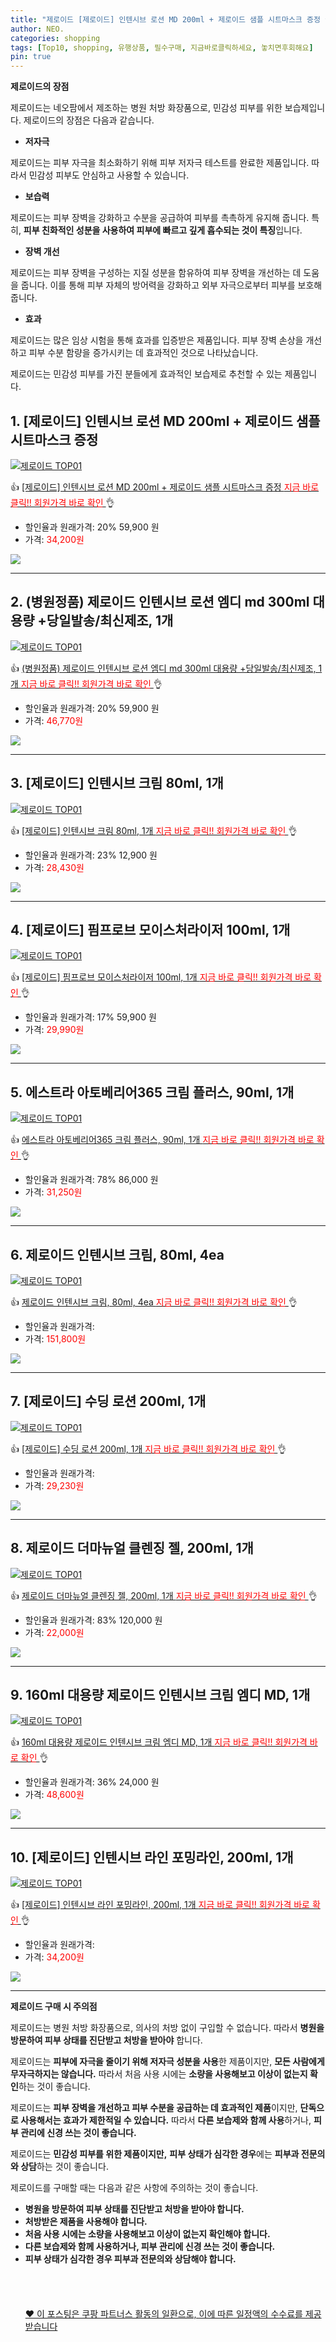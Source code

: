 ```yaml
---
title: "제로이드 [제로이드] 인텐시브 로션 MD 200ml + 제로이드 샘플 시트마스크 증정 필수 필요 추천 제품 비교 최저 가격 비교 장점 구매 후기 구매평"
author: NEO.
categories: shopping
tags: [Top10, shopping, 유행상품, 필수구매, 지금바로클릭하세요, 놓치면후회해요]
pin: true
---
```

**제로이드의 장점**

제로이드는 네오팜에서 제조하는 병원 처방 화장품으로, 민감성 피부를 위한 보습제입니다. 제로이드의 장점은 다음과 같습니다.

* **저자극**

제로이드는 피부 자극을 최소화하기 위해 피부 저자극 테스트를 완료한 제품입니다. 따라서 민감성 피부도 안심하고 사용할 수 있습니다.

* **보습력**

제로이드는 피부 장벽을 강화하고 수분을 공급하여 피부를 촉촉하게 유지해 줍니다. 특히, **피부 친화적인 성분을 사용하여 피부에 빠르고 깊게 흡수되는 것이 특징**입니다.

* **장벽 개선**

제로이드는 피부 장벽을 구성하는 지질 성분을 함유하여 피부 장벽을 개선하는 데 도움을 줍니다. 이를 통해 피부 자체의 방어력을 강화하고 외부 자극으로부터 피부를 보호해 줍니다.

* **효과**

제로이드는 많은 임상 시험을 통해 효과를 입증받은 제품입니다. 피부 장벽 손상을 개선하고 피부 수분 함량을 증가시키는 데 효과적인 것으로 나타났습니다.

제로이드는 민감성 피부를 가진 분들에게 효과적인 보습제로 추천할 수 있는 제품입니다.

   

## 1. [제로이드] 인텐시브 로션 MD 200ml + 제로이드 샘플 시트마스크 증정

[![제로이드 TOP01](https://thumbnail7.coupangcdn.com/thumbnails/remote/490x490ex/image/vendor_inventory/0f64/2dbcd92c5b233b81afcc5fc7ebaaf0b72e171f58c34841357f5c3341457b.jpg)](https://link.coupang.com/re/AFFSDP?lptag=AF3617701&subid=GithubCoopas&pageKey=7183475050&traceid=V0-153&itemId=18121676715&vendorItemId=83701294949)


👍 [[제로이드] 인텐시브 로션 MD 200ml + 제로이드 샘플 시트마스크 증정 <font color=red> 지금 바로 클릭!! 회원가격 바로 확인 </font> ](https://link.coupang.com/re/AFFSDP?lptag=AF3617701&subid=GithubCoopas&pageKey=7183475050&traceid=V0-153&itemId=18121676715&vendorItemId=83701294949) 👌 


- 할인율과 원래가격: 20%  59,900   원
- 가격: <span style='color:red'>34,200원</span>

[![](/discount_price.png)](https://link.coupang.com/re/AFFSDP?lptag=AF3617701&subid=GithubCoopas&pageKey=7183475050&traceid=V0-153&itemId=18121676715&vendorItemId=83701294949)

---


   

## 2. (병원정품) 제로이드 인텐시브 로션 엠디 md 300ml 대용량 +당일발송/최신제조, 1개

[![제로이드 TOP01](https://thumbnail9.coupangcdn.com/thumbnails/remote/490x490ex/image/vendor_inventory/9d9c/09c28acebd9b85746b9857e0a375897ef37a1a66c92335a6d9f044d06c75.jpg)](https://link.coupang.com/re/AFFSDP?lptag=AF3617701&subid=GithubCoopas&pageKey=6695028950&traceid=V0-153&itemId=15485630066&vendorItemId=87778968268)


👍 [(병원정품) 제로이드 인텐시브 로션 엠디 md 300ml 대용량 +당일발송/최신제조, 1개 <font color=red> 지금 바로 클릭!! 회원가격 바로 확인 </font> ](https://link.coupang.com/re/AFFSDP?lptag=AF3617701&subid=GithubCoopas&pageKey=6695028950&traceid=V0-153&itemId=15485630066&vendorItemId=87778968268) 👌 


- 할인율과 원래가격: 20%  59,900   원
- 가격: <span style='color:red'>46,770원</span>

[![](/discount_price.png)](https://link.coupang.com/re/AFFSDP?lptag=AF3617701&subid=GithubCoopas&pageKey=6695028950&traceid=V0-153&itemId=15485630066&vendorItemId=87778968268)

---


   

## 3. [제로이드] 인텐시브 크림 80ml, 1개

[![제로이드 TOP01](https://thumbnail6.coupangcdn.com/thumbnails/remote/490x490ex/image/vendor_inventory/f955/6dc355b3332b43a73a4164b715abdff4f7628b7f6ebe81b29efb0d2b4830.png)](https://link.coupang.com/re/AFFSDP?lptag=AF3617701&subid=GithubCoopas&pageKey=7413292453&traceid=V0-153&itemId=20156491977&vendorItemId=85654985654)


👍 [[제로이드] 인텐시브 크림 80ml, 1개 <font color=red> 지금 바로 클릭!! 회원가격 바로 확인 </font> ](https://link.coupang.com/re/AFFSDP?lptag=AF3617701&subid=GithubCoopas&pageKey=7413292453&traceid=V0-153&itemId=20156491977&vendorItemId=85654985654) 👌 


- 할인율과 원래가격: 23%  12,900   원
- 가격: <span style='color:red'>28,430원</span>

[![](/discount_price.png)](https://link.coupang.com/re/AFFSDP?lptag=AF3617701&subid=GithubCoopas&pageKey=7413292453&traceid=V0-153&itemId=20156491977&vendorItemId=85654985654)

---


   

## 4. [제로이드] 핌프로브 모이스처라이저 100ml, 1개

[![제로이드 TOP01](https://thumbnail8.coupangcdn.com/thumbnails/remote/490x490ex/image/vendor_inventory/0cbe/81df109c53498fcac27c577b1aab70e93c96ac647069cddeb8b22ab4db2a.jpeg)](https://link.coupang.com/re/AFFSDP?lptag=AF3617701&subid=GithubCoopas&pageKey=7216990090&traceid=V0-153&itemId=4076280003&vendorItemId=87223004589)


👍 [[제로이드] 핌프로브 모이스처라이저 100ml, 1개 <font color=red> 지금 바로 클릭!! 회원가격 바로 확인 </font> ](https://link.coupang.com/re/AFFSDP?lptag=AF3617701&subid=GithubCoopas&pageKey=7216990090&traceid=V0-153&itemId=4076280003&vendorItemId=87223004589) 👌 


- 할인율과 원래가격: 17%  59,900   원
- 가격: <span style='color:red'>29,990원</span>

[![](/discount_price.png)](https://link.coupang.com/re/AFFSDP?lptag=AF3617701&subid=GithubCoopas&pageKey=7216990090&traceid=V0-153&itemId=4076280003&vendorItemId=87223004589)

---


   

## 5. 에스트라 아토베리어365 크림 플러스, 90ml, 1개

[![제로이드 TOP01](https://thumbnail6.coupangcdn.com/thumbnails/remote/490x490ex/image/retail/images/3017953017724872-96fdd813-e1bf-4673-91bd-9db72e6dcb70.jpg)](https://link.coupang.com/re/AFFSDP?lptag=AF3617701&subid=GithubCoopas&pageKey=6249008831&traceid=V0-153&itemId=12656558190&vendorItemId=79923886105)


👍 [에스트라 아토베리어365 크림 플러스, 90ml, 1개 <font color=red> 지금 바로 클릭!! 회원가격 바로 확인 </font> ](https://link.coupang.com/re/AFFSDP?lptag=AF3617701&subid=GithubCoopas&pageKey=6249008831&traceid=V0-153&itemId=12656558190&vendorItemId=79923886105) 👌 


- 할인율과 원래가격: 78%  86,000   원
- 가격: <span style='color:red'>31,250원</span>

[![](/discount_price.png)](https://link.coupang.com/re/AFFSDP?lptag=AF3617701&subid=GithubCoopas&pageKey=6249008831&traceid=V0-153&itemId=12656558190&vendorItemId=79923886105)

---


   

## 6. 제로이드 인텐시브 크림, 80ml, 4ea

[![제로이드 TOP01](https://thumbnail10.coupangcdn.com/thumbnails/remote/490x490ex/image/vendor_inventory/f34e/5344ec35221bbf60a25d31752d603e19d44ba10c408d91c83f3ab3b6b9b8.png)](https://link.coupang.com/re/AFFSDP?lptag=AF3617701&subid=GithubCoopas&pageKey=159936585&traceid=V0-153&itemId=20788950009&vendorItemId=87824853117)


👍 [제로이드 인텐시브 크림, 80ml, 4ea <font color=red> 지금 바로 클릭!! 회원가격 바로 확인 </font> ](https://link.coupang.com/re/AFFSDP?lptag=AF3617701&subid=GithubCoopas&pageKey=159936585&traceid=V0-153&itemId=20788950009&vendorItemId=87824853117) 👌 


- 할인율과 원래가격: 
- 가격: <span style='color:red'>151,800원</span>

[![](/discount_price.png)](https://link.coupang.com/re/AFFSDP?lptag=AF3617701&subid=GithubCoopas&pageKey=159936585&traceid=V0-153&itemId=20788950009&vendorItemId=87824853117)

---


   

## 7. [제로이드] 수딩 로션 200ml, 1개

[![제로이드 TOP01](https://thumbnail6.coupangcdn.com/thumbnails/remote/490x490ex/image/vendor_inventory/f0a6/0f5d3fd70e93a45a631716c75729fe9557efa9886bebfb2a31c5ec98cea5.jpg)](https://link.coupang.com/re/AFFSDP?lptag=AF3617701&subid=GithubCoopas&pageKey=6714339675&traceid=V0-153&itemId=20156480799&vendorItemId=86158341996)


👍 [[제로이드] 수딩 로션 200ml, 1개 <font color=red> 지금 바로 클릭!! 회원가격 바로 확인 </font> ](https://link.coupang.com/re/AFFSDP?lptag=AF3617701&subid=GithubCoopas&pageKey=6714339675&traceid=V0-153&itemId=20156480799&vendorItemId=86158341996) 👌 


- 할인율과 원래가격: 
- 가격: <span style='color:red'>29,230원</span>

[![](/discount_price.png)](https://link.coupang.com/re/AFFSDP?lptag=AF3617701&subid=GithubCoopas&pageKey=6714339675&traceid=V0-153&itemId=20156480799&vendorItemId=86158341996)

---


   

## 8. 제로이드 더마뉴얼 클렌징 젤, 200ml, 1개

[![제로이드 TOP01](https://thumbnail9.coupangcdn.com/thumbnails/remote/490x490ex/image/vendor_inventory/1ba3/61e45761b3dd6dacc2884463a1ab2722b933ac0955d5d6c3426e24bc7f91.jpeg)](https://link.coupang.com/re/AFFSDP?lptag=AF3617701&subid=GithubCoopas&pageKey=5619512401&traceid=V0-153&itemId=9105033228&vendorItemId=85980170310)


👍 [제로이드 더마뉴얼 클렌징 젤, 200ml, 1개 <font color=red> 지금 바로 클릭!! 회원가격 바로 확인 </font> ](https://link.coupang.com/re/AFFSDP?lptag=AF3617701&subid=GithubCoopas&pageKey=5619512401&traceid=V0-153&itemId=9105033228&vendorItemId=85980170310) 👌 


- 할인율과 원래가격: 83%  120,000   원
- 가격: <span style='color:red'>22,000원</span>

[![](/discount_price.png)](https://link.coupang.com/re/AFFSDP?lptag=AF3617701&subid=GithubCoopas&pageKey=5619512401&traceid=V0-153&itemId=9105033228&vendorItemId=85980170310)

---


   

## 9. 160ml 대용량 제로이드 인텐시브 크림 엠디 MD, 1개

[![제로이드 TOP01](https://thumbnail6.coupangcdn.com/thumbnails/remote/490x490ex/image/vendor_inventory/cc55/74813d65b1c5fbf422278d015492e30dbb7aed714e563b31a0c7e6201285.jpg)](https://link.coupang.com/re/AFFSDP?lptag=AF3617701&subid=GithubCoopas&pageKey=7500561817&traceid=V0-153&itemId=14546162437&vendorItemId=87436810200)


👍 [160ml 대용량 제로이드 인텐시브 크림 엠디 MD, 1개 <font color=red> 지금 바로 클릭!! 회원가격 바로 확인 </font> ](https://link.coupang.com/re/AFFSDP?lptag=AF3617701&subid=GithubCoopas&pageKey=7500561817&traceid=V0-153&itemId=14546162437&vendorItemId=87436810200) 👌 


- 할인율과 원래가격: 36%  24,000   원
- 가격: <span style='color:red'>48,600원</span>

[![](/discount_price.png)](https://link.coupang.com/re/AFFSDP?lptag=AF3617701&subid=GithubCoopas&pageKey=7500561817&traceid=V0-153&itemId=14546162437&vendorItemId=87436810200)

---


   

## 10. [제로이드] 인텐시브 라인 포밍라인, 200ml, 1개

[![제로이드 TOP01](https://thumbnail6.coupangcdn.com/thumbnails/remote/490x490ex/image/vendor_inventory/392f/ccb440fa54e8c62364683e140307ffaa8520670b11e27051e2a8ea219144.jpg)](https://link.coupang.com/re/AFFSDP?lptag=AF3617701&subid=GithubCoopas&pageKey=7593810214&traceid=V0-153&itemId=20072548794&vendorItemId=85261122942)


👍 [[제로이드] 인텐시브 라인 포밍라인, 200ml, 1개 <font color=red> 지금 바로 클릭!! 회원가격 바로 확인 </font> ](https://link.coupang.com/re/AFFSDP?lptag=AF3617701&subid=GithubCoopas&pageKey=7593810214&traceid=V0-153&itemId=20072548794&vendorItemId=85261122942) 👌 


- 할인율과 원래가격: 
- 가격: <span style='color:red'>34,200원</span>

[![](/discount_price.png)](https://link.coupang.com/re/AFFSDP?lptag=AF3617701&subid=GithubCoopas&pageKey=7593810214&traceid=V0-153&itemId=20072548794&vendorItemId=85261122942)

---
**제로이드 구매 시 주의점**

제로이드는 병원 처방 화장품으로, 의사의 처방 없이 구입할 수 없습니다. 따라서 **병원을 방문하여 피부 상태를 진단받고 처방을 받아야** 합니다.

제로이드는 **피부에 자극을 줄이기 위해 저자극 성분을 사용**한 제품이지만, **모든 사람에게 무자극하지는 않습니다.** 따라서 처음 사용 시에는 **소량을 사용해보고 이상이 없는지 확인**하는 것이 좋습니다.

제로이드는 **피부 장벽을 개선하고 피부 수분을 공급하는 데 효과적인 제품**이지만, **단독으로 사용해서는 효과가 제한적일 수 있습니다.** 따라서 **다른 보습제와 함께 사용**하거나, **피부 관리에 신경 쓰는 것이 좋습니다.**

제로이드는 **민감성 피부를 위한 제품이지만,** **피부 상태가 심각한 경우**에는 **피부과 전문의와 상담**하는 것이 좋습니다.

제로이드를 구매할 때는 다음과 같은 사항에 주의하는 것이 좋습니다.

* **병원을 방문하여 피부 상태를 진단받고 처방을 받아야 합니다.**
* **처방받은 제품을 사용해야 합니다.**
* **처음 사용 시에는 소량을 사용해보고 이상이 없는지 확인해야 합니다.**
* **다른 보습제와 함께 사용하거나, 피부 관리에 신경 쓰는 것이 좋습니다.**
* **피부 상태가 심각한 경우 피부과 전문의와 상담해야 합니다.**<br><br><br><br><br> [ ❤  이 포스팅은 쿠팡 파트너스 활동의 일환으로, 이에 따른 일정액의 수수료를 제공받습니다](https://link.coupang.com/a/bcEFyh)